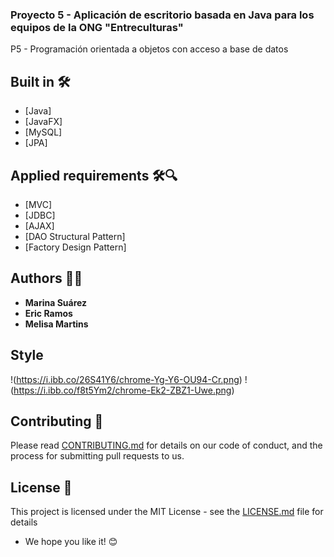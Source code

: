 ### Proyecto 5 - Aplicación de escritorio basada en Java para los equipos de la ONG "Entreculturas"

P5 - Programación orientada a objetos con acceso a base de datos


## Built in 🛠️

* [Java]
* [JavaFX]
* [MySQL]
* [JPA]

## Applied requirements 🛠️🔍

* [MVC]
* [JDBC]
* [AJAX]
* [DAO Structural Pattern]
* [Factory Design Pattern]

## Authors 👩👨

* **Marina Suárez** 
* **Eric Ramos** 
* **Melisa Martins** 

## Style 

!(https://i.ibb.co/26S41Y6/chrome-Yg-Y6-OU94-Cr.png)
!(https://i.ibb.co/f8t5Ym2/chrome-Ek2-ZBZ1-Uwe.png)

## Contributing 📄

Please read [CONTRIBUTING.md](https://gist.github.com/PurpleBooth/b24679402957c63ec426) for details on our code of conduct, and the process for submitting pull requests to us.

## License 📄

This project is licensed under the MIT License - see the [LICENSE.md](LICENSE.md) file for details

* We hope you like it! 😊

